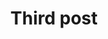 ---
title: 'Third post'
description: 'Lorem ipsum dolor sit amet'
pubDate: 'Jul 22 2022'
heroImage: '/blog-placeholder-2.jpg'
---
